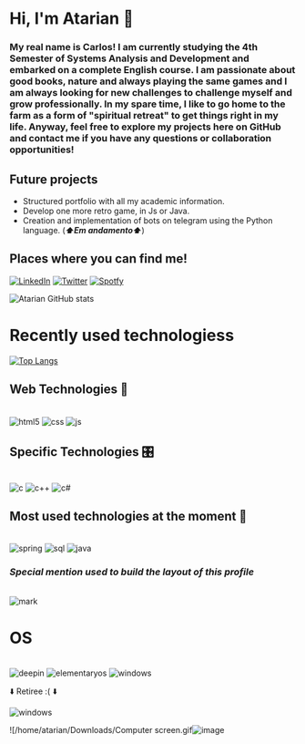 
# Hi, I'm Atarian 💓

### My real name is Carlos! I am currently studying the 4th Semester of Systems Analysis and Development and embarked on a complete English course. I am passionate about good books, nature and always playing the same games and I am always looking for new challenges to challenge myself and grow professionally. In my spare time, I like to go home to the farm as a form of "spiritual retreat" to get things right in my life. Anyway, feel free to explore my projects here on GitHub and contact me if you have any questions or collaboration opportunities!
## Future projects
- Structured portfolio with all my academic information.
- Develop one more retro game, in Js or Java.
- Creation and implementation of bots on telegram using the Python language.
(***⬆️Em andamento⬆️***)

## Places where you can find me!
[![LinkedIn](https://img.shields.io/badge/LinkedIn-0077B5?style=for-the-badge&logo=linkedin&logoColor=white)](https://www.linkedin.com/in/carlos-alberto-94255a21b/)
[![Twitter](https://img.shields.io/badge/Twitter-1DA1F2?style=for-the-badge&logo=twitter&logoColor=white)](https://twitter.com/atarian_by_void)
[![Spotfy](https://img.shields.io/badge/Spotify-1ED760?&style=for-the-badge&logo=spotify&logoColor=white)](https://open.spotify.com/user/21eho7qs7crypprua2r75fs5q)

![Atarian GitHub stats](https://github-readme-stats.vercel.app/api?username=Atarian-ByVoid&show_icons=true&theme=synthwave)



# Recently used technologiess
[![Top Langs](https://github-readme-stats.vercel.app/api/top-langs/?username=Atarian-ByVoid&hide_progress=true)](https://github.com/Atarian-ByVoid-readme-stats)

## Web Technologies 🐧
<div style= "display: inline_block"><br/>
    <img align="center" alt= "html5" src="https://img.shields.io/badge/HTML5-E34F26?style=for-the-badge&logo=html5&logoColor=white "/>
    <img align="center"alt="css"src="https://img.shields.io/badge/CSS3-1572B6?style=for-the-badge&logo=css3&logoColor=white"/>
   <img align="center"alt="js"src="https://img.shields.io/badge/JavaScript-F7DF1E?style=for-the-badge&logo=javascript&logoColor=black"/>
</div>

## Specific Technologies 🎛️
<div style= "display: inline_block"><br/>
    <img alt= "c" src="https://img.shields.io/badge/C-00599C?style=for-the-badge&logo=c&logoColor=whit "/>
    <img alt= "c++" src="https://img.shields.io/badge/C%2B%2B-00599C?style=for-the-badge&logo=c%2B%2B&logoColor=white"/>
    <img alt= "c#" src="https://img.shields.io/badge/C%23-239120?style=for-the-badge&logo=c-sharp&logoColor=white"/>
</div>


## Most used technologies at the moment 🦄
<div style= "display: inline_block"><br/>
    <img alt= "spring" src="https://img.shields.io/badge/Spring-6DB33F?style=for-the-badge&logo=spring&logoColor=white"/>
    <img alt= "sql" src="https://img.shields.io/badge/MySQL-00000F?style=for-the-badge&logo=mysql&logoColor=white"/>
    <img alt= "java" src="https://img.shields.io/badge/Java-ED8B00?style=for-the-badge&logo=openjdk&logoColor=white"/>
</div>


### _***Special mention used to build the layout of this profile***_
<div style= "display: inline_block"><br/>
    <img alt= "mark" src="https://img.shields.io/badge/Markdown-000000?style=for-the-badge&logo=markdown&logoColor=white"/>
</div>



# OS
<div style= "display: inline_block"><br/>
    <img alt= "deepin" src="https://img.shields.io/badge/Deepin-007CFF?style=for-the-badge&logo=deepin&logoColor=white"/>
        <img alt= "elementaryos" src="https://img.shields.io/badge/Elementary%20OS-64BAFF?style=for-the-badge&logo=elementary&logoColor=white"/>
    <img alt= "windows" src="https://img.shields.io/badge/Windows-0078D6?style=for-the-badge&logo=windows&logoColor=white"/><br/>
    <p>⬇️ Retiree :( ⬇️ <p>
    <img alt= "windows" src="https://img.shields.io/badge/Kali_Linux-557C94?style=for-the-badge&logo=kali-linux&logoColor=white"/>
</div>

![/home/atarian/Downloads/Computer screen.gif![image](https://user-images.githubusercontent.com/96325150/221223547-e9c47f88-69c2-4812-886d-531673491a3e.png)
